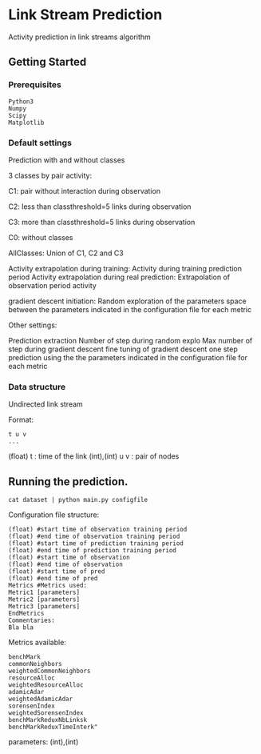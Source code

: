 # Link Stream Prediction  

Activity prediction in link streams algorithm

## Getting Started

### Prerequisites

```
Python3
Numpy
Scipy
Matplotlib
```


### Default settings

Prediction with and without classes

3 classes by pair activity:

  C1: pair without interaction during observation

  C2: less than classthreshold=5 links during observation

  C3: more than classthreshold=5 links during observation

C0: without classes

AllClasses: Union of C1, C2 and C3

Activity extrapolation during training: Activity during training prediction period
Activity extrapolation during real prediction: Extrapolation of observation period activity

gradient descent initiation: Random exploration of the parameters space between the parameters indicated in the configuration file for each metric

Other settings:

  Prediction extraction
  Number of step during random explo
  Max number of step during gradient descent
  fine tuning of gradient descent
  one step prediction using the the parameters indicated in the configuration file for each metric


### Data structure

Undirected link stream

Format:

```
t u v
...
```

(float) t : time of the link
(int),(int) u v : pair of nodes

## Running the prediction.

```
cat dataset | python main.py configfile
```


Configuration file structure:
```
(float) #start time of observation training period
(float) #end time of observation training period
(float) #start time of prediction training period
(float) #end time of prediction training period
(float) #start time of observation
(float) #end time of observation
(float) #start time of pred
(float) #end time of pred
Metrics #Metrics used:
Metric1 [parameters]
Metric2 [parameters]
Metric3 [parameters]
EndMetrics
Commentaries:
Bla bla
```

Metrics available:

```
benchMark
commonNeighbors
weightedCommonNeighbors
resourceAlloc
weightedResourceAlloc
adamicAdar
weightedAdamicAdar
sorensenIndex
weightedSorensenIndex
benchMarkReduxNbLinksk
benchMarkReduxTimeInterk"
```
parameters: (int),(int)

<!-- ### Break down into end to end tests

Explain what these tests test and why

```
Give an example
```



## Contributing

Please read [CONTRIBUTING.md](https://gist.github.com/PurpleBooth/b24679402957c63ec426) for details on our code of conduct, and the process for submitting pull requests to us.

## Versioning

We use [SemVer](http://semver.org/) for versioning. For the versions available, see the [tags on this repository](https://github.com/your/project/tags).

## Authors

* **Billie Thompson** - *Initial work* - [PurpleBooth](https://github.com/PurpleBooth)

See also the list of [contributors](https://github.com/your/project/contributors) who participated in this project.

## License

This project is licensed under the MIT License - see the [LICENSE.md](LICENSE.md) file for details

## Acknowledgments

* Hat tip to anyone who's code was used
* Inspiration
* etc
-->
